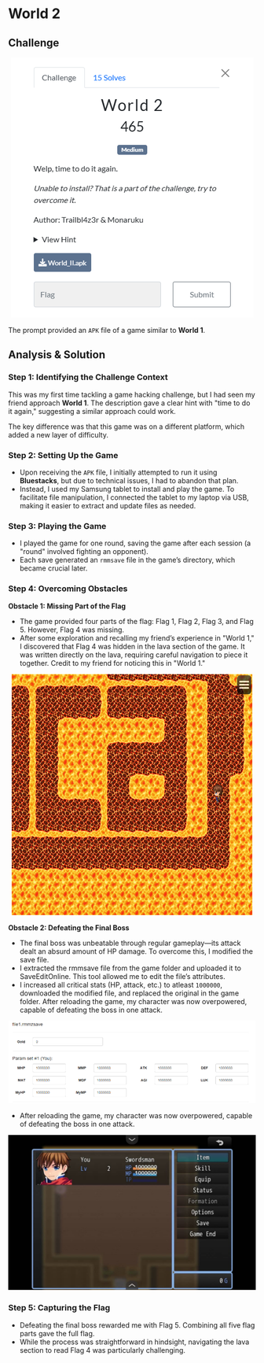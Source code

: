 # World 2

## Challenge

<p align= "center">
  <img src="https://github.com/batricha/CTF-Writeups/blob/main/WGMY2024/Game/World%202/world1.png" alt="Challenge Image">
</p>


The prompt provided an `APK` file of a game similar to **World 1**.

## Analysis & Solution

### Step 1: Identifying the Challenge Context
This was my first time tackling a game hacking challenge, but I had seen my friend approach **World 1**. The description gave a clear hint with "time to do it again," suggesting a similar approach could work.

The key difference was that this game was on a different platform, which added a new layer of difficulty.

### Step 2: Setting Up the Game
- Upon receiving the `APK` file, I initially attempted to run it using **Bluestacks**, but due to technical issues, I had to abandon that plan.
- Instead, I used my Samsung tablet to install and play the game. To facilitate file manipulation, I connected the tablet to my laptop via USB, making it easier to extract and update files as needed.

### Step 3: Playing the Game
- I played the game for one round, saving the game after each session (a "round" involved fighting an opponent).
- Each save generated an `rmmsave` file in the game’s directory, which became crucial later.

### Step 4: Overcoming Obstacles
**Obstacle 1: Missing Part of the Flag**
- The game provided four parts of the flag: Flag 1, Flag 2, Flag 3, and Flag 5. However, Flag 4 was missing.
- After some exploration and recalling my friend’s experience in "World 1," I discovered that Flag 4 was hidden in the lava section of the game. It was written directly on the lava, requiring careful navigation to piece it together. Credit to my friend for noticing this in "World 1." 

<p align= "center">
  <img src = "https://github.com/batricha/CTF-Writeups/blob/main/WGMY2024/Game/World%202/world2.png" alt="Challenge Image" width="490" height="490">
</p>

**Obstacle 2: Defeating the Final Boss**
- The final boss was unbeatable through regular gameplay—its attack dealt an absurd amount of HP damage. To overcome this, I modified the save file.
- I extracted the rmmsave file from the game folder and uploaded it to SaveEditOnline. This tool allowed me to edit the file’s attributes.
- I increased all critical stats (HP, attack, etc.) to atleast `1000000`, downloaded the modified file, and replaced the original in the game folder. After reloading the game, my character was now overpowered, capable of defeating the boss in one attack. 

<p align= "center">
  <img src = "https://github.com/batricha/CTF-Writeups/blob/main/WGMY2024/Game/World%202/world4.png" alt="Challenge Image">
</p>

- After reloading the game, my character was now overpowered, capable of defeating the boss in one attack. 
<p align= "center">
  <img src = "https://github.com/batricha/CTF-Writeups/blob/main/WGMY2024/Game/World%202/world5.jpeg" alt="Challenge Image">
</p>

### Step 5: Capturing the Flag
- Defeating the final boss rewarded me with Flag 5. Combining all five flag parts gave the full flag.
- While the process was straightforward in hindsight, navigating the lava section to read Flag 4 was particularly challenging.




